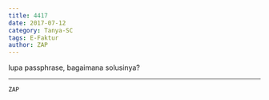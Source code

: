 ```yaml
---
title: 4417
date: 2017-07-12
category: Tanya-SC
tags: E-Faktur
author: ZAP
---
```


lupa passphrase, bagaimana solusinya?

---



`ZAP`
